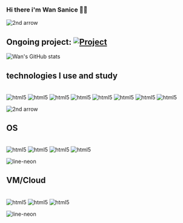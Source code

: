 ### Hi there i'm Wan Sanice 🖖🏽 
![2nd arrow](https://github.com/Nagakburos/Nagakburos/assets/103370604/ef04fd97-07d5-47f8-9676-624997ef3094)


## Ongoing project:  [![Project](https://img.shields.io/website-up-down-green-red/http/monip.org.svg)](https://qdolado.com.br)

![Wan's GitHub stats](https://github-readme-stats.vercel.app/api?username=Nagakburos&show_icons=true&theme=tokyonight)

## technologies I use and study
<div style="display:inline_block"><br/>
  <img align="center" alt="html5" src="https://img.shields.io/badge/ruby-%23CC342D.svg?style=for-the-badge&logo=ruby&logoColor=white"/>
    <img align="center" alt="html5" src="https://img.shields.io/badge/rails-%23CC0000.svg?style=for-the-badge&logo=ruby-on-rails&logoColor=white"/>
      <img align="center" alt="html5" src="https://img.shields.io/badge/React-20232A?style=for-the-badge&logo=react&logoColor=61DAFB"/>
          <img align="center" alt="html5" src="https://img.shields.io/badge/Python-3776AB?style=for-the-badge&logo=python&logoColor=white"/>
        <img align="center" alt="html5" src="https://img.shields.io/badge/Java-ED8B00?style=for-the-badge&logo=openjdk&logoColor=white"/>
      <img align="center" alt="html5" src="https://img.shields.io/badge/MongoDB-4EA94B?style=for-the-badge&logo=mongodb&logoColor=white"/>
    <img align="center" alt="html5" src="https://img.shields.io/badge/JavaScript-F7DF1E?style=for-the-badge&logo=javascript&logoColor=black"/>
  <img align="center" alt="html5" src="https://img.shields.io/badge/MySQL-00000F?style=for-the-badge&logo=mysql&logoColor=white"/>
</div>

![2nd arrow](https://github.com/Nagakburos/Nagakburos/assets/103370604/ef04fd97-07d5-47f8-9676-624997ef3094)




## OS
<div style="display:inline_block"><br/>
  <img align="center" alt="html5" src="https://img.shields.io/badge/Debian-A81D33?style=for-the-badge&logo=debian&logoColor=white"/>
  <img align="center" alt="html5" src="https://img.shields.io/badge/Tails%20-56347C?&style=for-the-badge&logo=tails&logoColor=white"/>
   <img align="center" alt="html5" src="https://img.shields.io/badge/Windows-0078D6?style=for-the-badge&logo=windows&logoColor=white"/>
   <img align="center" alt="html5" src="https://img.shields.io/badge/Ubuntu-E95420?style=for-the-badge&logo=ubuntu&logoColor=white"/>
</div>

![line-neon](https://github.com/Nagakburos/Nagakburos/assets/103370604/654789de-36c7-4684-8e92-522b795ed329)

## VM/Cloud
<div style="display:inline_block"><br/>
  <img align="center" alt="html5" src="https://img.shields.io/badge/Oracle-F80000?style=for-the-badge&logo=oracle&logoColor=black"/>
  <img align="center" alt="html5" src="https://img.shields.io/badge/Amazon_AWS-FF9900?style=for-the-badge&logo=amazonaws&logoColor=white"/>
  <img align="center" alt="html5" src="https://img.shields.io/badge/Google_Cloud-4285F4?style=for-the-badge&logo=google-cloud&logoColor=white"/>
</div>

![line-neon](https://github.com/Nagakburos/Nagakburos/assets/103370604/654789de-36c7-4684-8e92-522b795ed329) 

